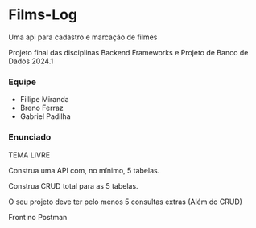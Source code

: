 # Films-Log

Uma api para cadastro e marcação de filmes

Projeto final das disciplinas Backend Frameworks e Projeto de Banco de Dados 2024.1

### Equipe

- Fillipe Miranda
- Breno Ferraz
- Gabriel Padilha

### Enunciado

TEMA LIVRE

Construa uma API com, no mínimo, 5 tabelas.

Construa CRUD total para as 5 tabelas.

O seu projeto deve ter pelo menos 5 consultas extras (Além do CRUD)

Front no Postman
